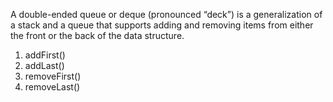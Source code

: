  A double-ended queue or deque (pronounced “deck”) is a generalization of a stack and a queue that supports adding and removing items from either the front or the back of the data structure.

 1. addFirst()
 2. addLast()
 3. removeFirst()
 4. removeLast()
